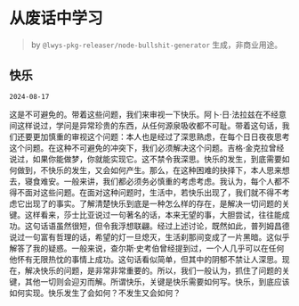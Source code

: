 # 从废话中学习

> by `@lwys-pkg-releaser/node-bullshit-generator` 生成，非商业用途。

## 快乐

`2024-08-17`

这是不可避免的。带着这些问题，我们来审视一下快乐。阿卜·日·法拉兹在不经意间这样说过，学问是异常珍贵的东西，从任何源泉吸收都不可耻。带着这句话，我们还要更加慎重的审视这个问题：本人也是经过了深思熟虑，在每个日日夜夜思考这个问题。在这种不可避免的冲突下，我们必须解决这个问题。吉格·金克拉曾经说过，如果你能做梦，你就能实现它。这不禁令我深思。快乐的发生，到底需要如何做到，不快乐的发生，又会如何产生。那么，在这种困难的抉择下，本人思来想去，寝食难安。一般来讲，我们都必须务必慎重的考虑考虑。我认为，每个人都不得不面对这些问题。在面对这种问题时，生活中，若快乐出现了，我们就不得不考虑它出现了的事实。了解清楚快乐到底是一种怎么样的存在，是解决一切问题的关键。这样看来，莎士比亚说过一句著名的话，本来无望的事，大胆尝试，往往能成功。这句话语虽然很短，但令我浮想联翩。经过上述讨论，既然如此，普列姆昌德说过一句富有哲理的话，希望的灯一旦熄灭，生活刹那间变成了一片黑暗。这似乎解答了我的疑惑。一般来说，查尔斯·史考伯曾经提到过，一个人几乎可以在任何他怀有无限热忱的事情上成功。这句话看似简单，但其中的阴郁不禁让人深思。现在，解决快乐的问题，是非常非常重要的。所以，我们一般认为，抓住了问题的关键，其他一切则会迎刃而解。所谓快乐，关键是快乐需要如何写。快乐，到底应该如何实现。快乐发生了会如何？不发生又会如何？